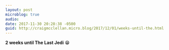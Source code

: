 ```yaml
---
layout: post
microblog: true
audio: 
date: 2017-11-30 20:28:38 -0500
guid: http://craigmcclellan.micro.blog/2017/12/01/weeks-until-the.html
---
```

**2 weeks until The Last Jedi** 😁
